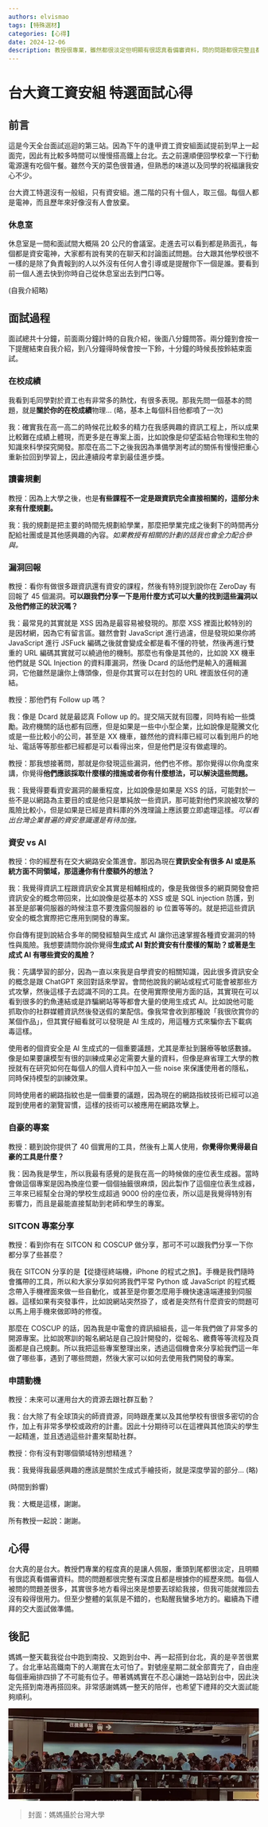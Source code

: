 ```yaml
---
authors: elvismao
tags: [特殊選材]
categories: [心得]
date: 2024-12-06
description: 教授很專業，雖然都很淡定但明顯有很認真看備審資料，問的問題都很完整且都是根據你的經歷來問。
---
```


# 台大資工資安組 特選面試心得

## 前言

這是今天全台面試巡迴的第三站。因為下午的逢甲資工資安組面試提前到早上一起面完，因此有比較多時間可以慢慢搭高鐵上台北。去之前還順便回學校拿一下行動電源還有吃個午餐。雖然今天的菜色很普通，但熟悉的味道以及同學的祝福讓我安心不少。

台大資工特選沒有一般組，只有資安組。進二階的只有十個人，取三個。每個人都是電神，而且歷年來好像沒有人會放棄。

### 休息室

休息室是一間和面試間大概隔 20 公尺的會議室。走進去可以看到都是熟面孔，每個都是資安電神，大家都有說有笑的在聊天和討論面試問題。台大跟其他學校很不一樣的是除了負責報到的人以外沒有任何人會引導或是提醒你下一個是誰。要看到前一個人進去快到你時自己從休息室出去到門口等。

<!-- ![台大面試座位示意圖](room.webp) -->

(自我介紹略)

## 面試過程

面試總共十分鐘，前面兩分鐘計時的自我介紹，後面八分鐘問答。兩分鐘到會按一下提醒結束自我介紹，到八分鐘得時候會按一下鈴，十分鐘的時候長按鈴結束面試。

### 在校成績

我看到毛同學對於資工也有非常多的熱忱，有很多表現。那我先問一個基本的問題，就是**關於你的在校成績**物理... (略，基本上每個科目他都噴了一次)

我：確實我在高一高二的時候花比較多的精力在我感興趣的資訊工程上，所以成果比較難在成績上體現，而更多是在專案上面，比如說像是仰望盃結合物理和生物的知識來科學探究開發。那麼在高二下之後我因為準備學測考試的關係有慢慢把重心重新拉回到學習上，因此連續段考拿到最佳進步獎。

### 讀書規劃

教授：因為上大學之後，也是**有些課程不一定是跟資訊完全直接相關的，這部分未來有什麼規劃。**

我：我的規劃是把主要的時間先規劃給學業，那麼把學業完成之後剩下的時間再分配給社團或是其他感興趣的內容。_如果教授有相關的計劃的話我也會全力配合參與。_

### 漏洞回報

教授：看你有做很多跟資訊還有資安的課程，然後有特別提到說你在 ZeroDay 有回報了 45 個漏洞。**可以跟我們分享一下是用什麼方式可以大量的找到這些漏洞以及他們修正的狀況嗎？**

我：最常見的其實就是 XSS 因為是最容易被發現的。那麼 XSS 裡面比較特別的是因材網，因為它有留言區。雖然會對 JavaScript 進行過濾，但是發現如果你將 JavaScript 進行 JSFuck 編碼之後就會變成全都是看不懂的符號，然後再進行雙重的 URL 編碼其實就可以繞過他的機制。那麼也有像是其他的，比如說 XX 機車他們就是 SQL Injection 的資料庫漏洞，然後 Dcard 的話他們是輸入的邏輯漏洞，它他雖然是讓你上傳頭像，但是你其實可以在封包的 URL 裡面放任何的連結。

教授：那他們有 Follow up 嗎？

我：像是 Dcard 就是最認真 Follow up 的。提交隔天就有回覆，同時有給一些獎勵。政府機關的話也都有回應，但是如果是一些中小型企業，比如說像是龍騰文化或是一些比較小的公司，甚至是 XX 機車，雖然他的資料庫已經可以看到用戶的地址、電話等等那些都已經都是可以看得出來，但是他們是沒有做處理的。

教授：那我想接著問，那就是你發現這些漏洞，他們也不修。那你覺得以你角度來講，你覺得**他們應該採取什麼樣的措施或者你有什麼想法，可以解決這些問題。**

我：我覺得要看資安漏洞的嚴重程度，比如說像是如果是 XSS 的話，可能對於一些不是以網路為主要目的或是他只是單純放一些資訊，那可能對他們來說被攻擊的風險比較小，但是如果是已經是資料庫的外洩理論上應該要立即處理這樣。_可以看出台灣企業普遍的資安意識還是有待加強。_

### 資安 vs AI

教授：你的經歷有在交大網路安全策進會。那因為現在**資訊安全有很多 AI 或是系統方面不同領域，那這邊你有什麼額外的想法？**

我：我覺得資訊工程跟資訊安全其實是相輔相成的，像是我做很多的網頁開發會把資訊安全的概念帶回來，比如說像是從基本的 XSS 或是 SQL injection 防護，到甚至是部署伺服器的時候注意不要洩露伺服器的 ip 位置等等的。就是把這些資訊安全的概念實際把它應用到開發的專案。

你自傳有提到說結合多年的開發經驗與生成式 AI 讓你迅速掌握各種資安漏洞的特性與風險。我想要請問你說你覺得**生成式 AI 對於資安有什麼樣的幫助？或著是生成式 AI 有哪些資安的風險？**

我：先講學習的部分，因為一直以來我是自學資安的相關知識，因此很多資訊安全的概念是跟 ChatGPT 來回對話來學習。會問他說我的網站或程式可能會被那些方式攻擊，然後這樣子去認識不同的工具。在使用實際使用方面的話，其實現在可以看到很多的釣魚連結或是詐騙網站等等都會大量的使用生成式 AI。比如說他可能抓取你的社群媒體資訊然後發送假的業配信。像我常會收到那種說「我很欣賞你的某個作品」，但其實仔細看就可以發現是 AI 生成的，用這種方式來騙你去下載病毒這樣。

使用者的個資安全是 AI 生成式的一個重要議題，尤其是牽扯到醫療等敏感數據。像是如果要讓模型有很的訓練成果必定需要大量的資料，但像是麻省理工大學的教授就有在研究如何在每個人的個人資料中加入一些 noise 來保護使用者的隱私，同時保持模型的訓練效果。

同時使用者的網路指紋也是一個重要的議題，因為現在的網路指紋技術已經可以追蹤到使用者的瀏覽習慣，這樣的技術可以被應用在網路攻擊上。

### 自豪的專案

教授：聽到說你提供了 40 個實用的工具，然後有上萬人使用，**你覺得你覺得最自豪的工具是什麼？**

我：因為我是學生，所以我最有感覺的是我在高一的時候做的座位表生成器。當時會做這個專案是因為換座位要一個個抽籤很麻煩，因此製作了這個座位表生成器，三年來已經幫全台灣的學校生成超過 9000 份的座位表，所以這是我覺得特別有影響力，而且是最能直接幫助到老師和學生的專案。

### SITCON 專案分享

教授：看到你有在 SITCON 和 COSCUP 做分享，那可不可以跟我們分享一下你都分享了些甚麼？

我在 SITCON 分享的是【從捷徑終端機，iPhone 的程式之旅】。手機是我們隨時會攜帶的工具，所以和大家分享如何將我們平常 Python 或 JavaScript 的程式概念帶入手機裡面來做一些自動化，或甚至是你要怎麼用手機快速遠端連接到伺服器。這樣如果有突發事件，比如說網站突然掛了，或者是突然有什麼資安的問題可以馬上用手機來做即時的修復。

那麼在 COSCUP 的話，因為我是中電會的資訊組組長，這一年我們做了非常多的開源專案。比如說寒訓的報名網站是自己設計開發的，從報名、繳費等等流程及頁面都是自己規劃。所以我把這些專案整理出來，透過這個機會來分享給我們這一年做了哪些事，遇到了哪些問題，然後大家可以如何去使用我們開發的專案。

### 申請動機

教授：未來可以運用台大的資源去跟社群互動？

我：台大除了有全球頂尖的師資資源，同時跟產業以及其他學校有很很多密切的合作，加上有非常多學校或政府的計畫。因此十分期待可以在這裡與其他頂尖的學生一起精進，並且透過這些計畫來幫助社群。

教授：你有沒有對哪個領域特別想精進？

我：我覺得我最感興趣的應該是關於生成式手繪技術，就是深度學習的部分... (略)

(時間到鈴響)

我：大概是這樣，謝謝。

所有教授一起說：謝謝。

## 心得

台大真的是台大。教授們專業的程度真的是讓人佩服，重頭到尾都很淡定，且明顯有很認真看備審資料。問的問題都很完整有深度且都是根據你的經歷來問。每個人被問的問題差很多，其實很多地方看得出來是想要丟球給我接，但我可能就推回去沒有殺得很用力。但至少整體的氣氛是不錯的，也點醒我蠻多地方的。繼續為下禮拜的交大面試做準備。

## 後記

媽媽一整天載我從台中跑到南投、又跑到台中、再一起搭到台北，真的是辛苦很累了。台北車站高鐵南下的人潮實在太可怕了。對號座星期二就全部賣完了，自由座每個車廂排四排了不可能有位子。帶著媽媽實在不忍心讓她一路站到台中，因此決定先搭到南港再搭回來。非常感謝媽媽一整天的陪伴，也希望下禮拜的交大面試能夠順利。

![回程高鐵自由座](thsr.webp)

> 封面：媽媽攝於台灣大學
